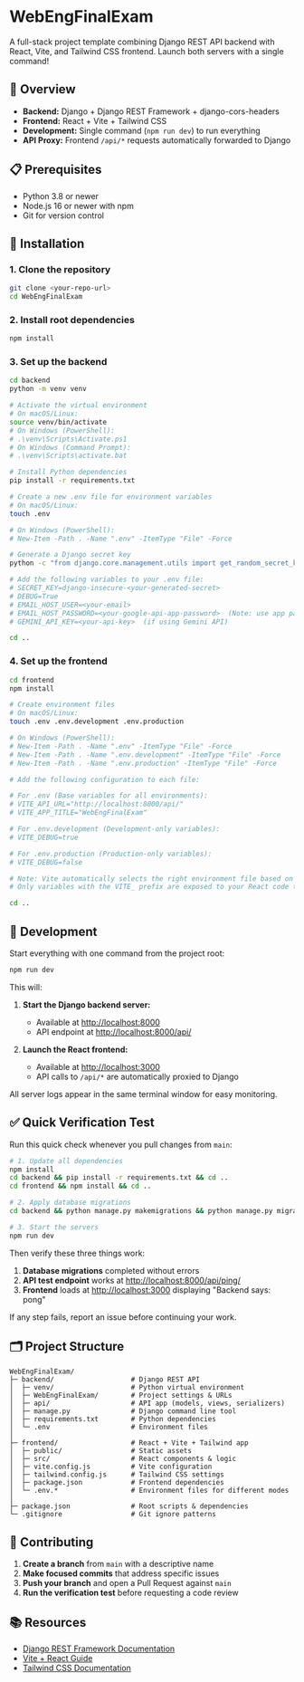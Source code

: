 # WebEngFinalExam

A full-stack project template combining Django REST API backend with React, Vite, and Tailwind CSS frontend. Launch both servers with a single command!

## 🚀 Overview

- **Backend:** Django + Django REST Framework + django-cors-headers  
- **Frontend:** React + Vite + Tailwind CSS  
- **Development:** Single command (`npm run dev`) to run everything
- **API Proxy:** Frontend `/api/*` requests automatically forwarded to Django

## 📋 Prerequisites

- Python 3.8 or newer
- Node.js 16 or newer with npm
- Git for version control

## 🔧 Installation

### 1. Clone the repository

```bash
git clone <your-repo-url>
cd WebEngFinalExam
```

### 2. Install root dependencies

```bash
npm install
```

### 3. Set up the backend

```bash
cd backend
python -m venv venv

# Activate the virtual environment
# On macOS/Linux:
source venv/bin/activate
# On Windows (PowerShell):
# .\venv\Scripts\Activate.ps1
# On Windows (Command Prompt):
# .\venv\Scripts\activate.bat

# Install Python dependencies
pip install -r requirements.txt

# Create a new .env file for environment variables
# On macOS/Linux:
touch .env

# On Windows (PowerShell):
# New-Item -Path . -Name ".env" -ItemType "File" -Force

# Generate a Django secret key
python -c "from django.core.management.utils import get_random_secret_key; print('SECRET_KEY=' + get_random_secret_key())"

# Add the following variables to your .env file:
# SECRET_KEY=django-insecure-<your-generated-secret>
# DEBUG=True
# EMAIL_HOST_USER=<your-email>
# EMAIL_HOST_PASSWORD=<your-google-api-app-password>  (Note: use app password for Google APIs, not your actual email password)
# GEMINI_API_KEY=<your-api-key>  (if using Gemini API)

cd ..
```

### 4. Set up the frontend

```bash
cd frontend
npm install

# Create environment files
# On macOS/Linux:
touch .env .env.development .env.production

# On Windows (PowerShell):
# New-Item -Path . -Name ".env" -ItemType "File" -Force
# New-Item -Path . -Name ".env.development" -ItemType "File" -Force
# New-Item -Path . -Name ".env.production" -ItemType "File" -Force

# Add the following configuration to each file:

# For .env (Base variables for all environments):
# VITE_API_URL="http://localhost:8000/api/"
# VITE_APP_TITLE="WebEngFinalExam"

# For .env.development (Development-only variables):
# VITE_DEBUG=true

# For .env.production (Production-only variables):
# VITE_DEBUG=false

# Note: Vite automatically selects the right environment file based on build mode.
# Only variables with the VITE_ prefix are exposed to your React code through import.meta.env.

cd ..
```

## 🏃 Development

Start everything with one command from the project root:

```bash
npm run dev
```

This will:

1. **Start the Django backend server:**
   - Available at [http://localhost:8000](http://localhost:8000)
   - API endpoint at [http://localhost:8000/api/](http://localhost:8000/api/)

2. **Launch the React frontend:**
   - Available at [http://localhost:3000](http://localhost:3000)
   - API calls to `/api/*` are automatically proxied to Django

All server logs appear in the same terminal window for easy monitoring.

## ✅ Quick Verification Test

Run this quick check whenever you pull changes from `main`:

```bash
# 1. Update all dependencies
npm install
cd backend && pip install -r requirements.txt && cd ..
cd frontend && npm install && cd ..

# 2. Apply database migrations 
cd backend && python manage.py makemigrations && python manage.py migrate && cd ..

# 3. Start the servers
npm run dev
```

Then verify these three things work:

1. **Database migrations** completed without errors
2. **API test endpoint** works at [http://localhost:8000/api/ping/](http://localhost:8000/api/ping/)
3. **Frontend** loads at [http://localhost:3000](http://localhost:3000) displaying "Backend says: pong"

If any step fails, report an issue before continuing your work.

## 🗂️ Project Structure

```
WebEngFinalExam/
├─ backend/                   # Django REST API
│  ├─ venv/                   # Python virtual environment
│  ├─ WebEngFinalExam/        # Project settings & URLs
│  ├─ api/                    # API app (models, views, serializers)
│  ├─ manage.py               # Django command line tool
│  ├─ requirements.txt        # Python dependencies
│  └─ .env                    # Environment files
│
├─ frontend/                  # React + Vite + Tailwind app
│  ├─ public/                 # Static assets
│  ├─ src/                    # React components & logic
│  ├─ vite.config.js          # Vite configuration
│  ├─ tailwind.config.js      # Tailwind CSS settings
│  ├─ package.json            # Frontend dependencies
│  └─ .env.*                  # Environment files for different modes
│
├─ package.json               # Root scripts & dependencies
└─ .gitignore                 # Git ignore patterns
```

## 🤝 Contributing

1. **Create a branch** from `main` with a descriptive name
2. **Make focused commits** that address specific issues
3. **Push your branch** and open a Pull Request against `main`
4. **Run the verification test** before requesting a code review

## 📚 Resources

* [Django REST Framework Documentation](https://www.django-rest-framework.org/)
* [Vite + React Guide](https://vitejs.dev/guide/)
* [Tailwind CSS Documentation](https://tailwindcss.com/docs/)